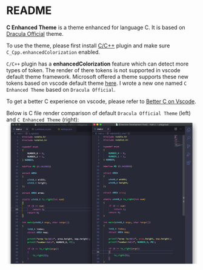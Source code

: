# README

**C Enhanced Theme** is a theme enhanced for language C. It is based on [Dracula Official](https://github.com/dracula/visual-studio-code) theme.

To use the theme, please first install [C/C++](https://github.com/Microsoft/vscode-cpptools) plugin and make sure `C_Cpp.enhancedColorization` enabled.

`C/C++` plugin has a **enhancedColorization** feature which can detect more types of token. The render of there tokens is not supported in vscode default theme framework. Microsoft offered a theme supports these new tokens based on vscode default theme [here](https://marketplace.visualstudio.com/items?itemName=ms-vscode.cpptools-themes). I wrote a new one named `C Enhanced Theme` based on `Dracula Official`.

To get a better C experience on vscode, please refer to [Better C on Vscode](./better-c-on-vscode.md).

Below is C file render comparison of default `Dracula Official Theme` (left) and `C Enhanced Theme` (right):
![image](./comparison.png)
